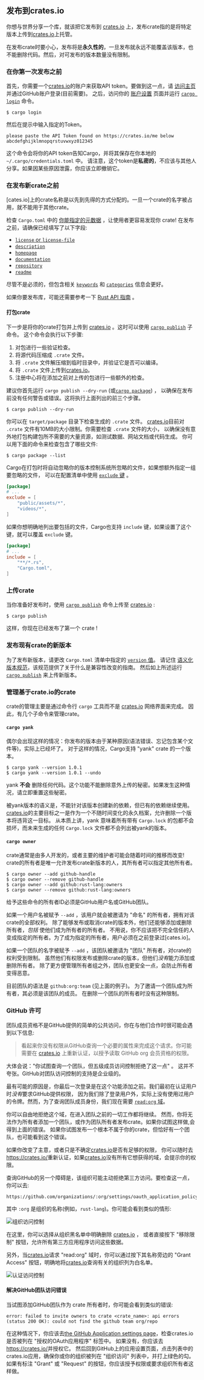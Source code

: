 ## 发布到crates.io

你想与世界分享一个库，就该把它发布到 [crates.io] 上，发布crate指的是将特定版本上传到[crates.io]上托管。

在发布crate时要小心，发布将是**永久性的**，一旦发布就永远不能覆盖该版本，也不能删除代码。然后，对可发布的版本数量没有限制。

### 在你第一次发布之前

首先，你需要一个[crates.io]的账户来获取API token。要做到这一点，请 [访问主页][crates.io] 并通过GitHub账户登录(目前需要)。
之后，访问你的 [账户设置](https://crates.io/me) 页面并运行 [`cargo login`] 命令。

```console
$ cargo login
```

然后在提示中输入指定的Token。
```console
please paste the API Token found on https://crates.io/me below
abcdefghijklmnopqrstuvwxyz012345
```

这个命令会将你的API token告知Cargo，并将其保存在你本地的 `~/.cargo/credentials.toml` 中。
请注意，这个token是**私密的**，不应该与其他人分享。如果因某些原因泄露，你应该立即撤销它。

### 在发布新crate之前

[cates.io]上的crate名称是以先到先得的方式分配的。一旦一个crate的名字被占用，就不能用于其他crate。

检查 `Cargo.toml` 中的 [你能指定的元数据](manifest.md) ，让使用者更容易发现你 crate! 在发布之前，请确保已经填写了以下字段:

- [`license` or `license-file`]
- [`description`]
- [`homepage`]
- [`documentation`]
- [`repository`]
- [`readme`]

尽管不是必须的，但包含相关 [`keywords`] 和 [`categories`] 信息会更好。

如果你要发布库，可能还需要参考一下 [Rust API 指南][Rust API Guidelines] 。

#### 打包crate

下一步是将你的crate打包并上传到 [crates.io] 。这时可以使用 [`cargo publish`] 子命令。
这个命令会执行以下步骤:

1. 对包进行一些验证检查。
2. 将源代码压缩成 `.crate` 文件。
3. 将 `.crate` 文件解压缩到临时目录中，并验证它是否可以编译。
4. 将 `.crate` 文件上传到[crates.io]。
5. 注册中心将在添加之前对上传的包进行一些额外的检查。

建议你首先运行 `cargo publish --dry-run` (或[`cargo package`]) ，
以确保在发布前没有任何警告或错误。这将执行上面列出的前三个步骤。

```console
$ cargo publish --dry-run
```

你可以在 `target/package` 目录下检查生成的 `.crate` 文件。
[crates.io]目前对 `.crate` 文件有10MB的大小限制。你需要检查 `.crate` 文件的大小，
以确保没有意外地打包构建包所不需要的大量资源，如测试数据、网站文档或代码生成。
你可以用下面的命令来检查包含了哪些文件:

```console
$ cargo package --list
```

Cargo在打包时将自动忽略你的版本控制系统所忽略的文件，如果想额外指定一组要忽略的文件，
可以在配置清单中使用 [`exclude` 键](manifest.md#the-exclude-and-include-fields) 。

```toml
[package]
# ...
exclude = [
    "public/assets/*",
    "videos/*",
]
```

如果你想明确地列出要包括的文件，Cargo也支持 `include` 键，如果设置了这个键，就可以覆盖 `exclude` 键。

```toml
[package]
# ...
include = [
    "**/*.rs",
    "Cargo.toml",
]
```

### 上传crate

当你准备好发布时，使用 [`cargo publish`] 命令上传至 [crates.io] :

```console
$ cargo publish
```

这样，你现在已经发布了第一个 crate !

### 发布现有crate的新版本

为了发布新版本，请更改 `Cargo.toml` 清单中指定的 [`version` 值](manifest.md#the-version-field)。
请记住 [语义化版本规范](semver.md)，该规范提供了关于什么是兼容性改变的指南。
然后如上所述运行 [`cargo publish`] 来上传新版本。

### 管理基于crate.io的crate

crate的管理主要是通过命令行 `cargo` 工具而不是 [crates.io] 网络界面来完成。
因此，有几个子命令来管理crate。

#### `cargo yank`

偶尔会出现这样的情况：你发布的版本由于某种原因(语法错误、忘记包含某个文件等)，实际上已经坏了。
对于这样的情况，Cargo支持 "yank" crate 的一个版本。

```console
$ cargo yank --version 1.0.1
$ cargo yank --version 1.0.1 --undo
```

yank **不会** 删除任何代码。这个功能不能删除意外上传的秘密。如果发生这种情况，请立即重置这些秘密。

被yank版本的语义是，不能针对该版本创建新的依赖，但已有的依赖继续使用。
[crates.io]的主要目标之一是作为一个不随时间变化的永久档案，允许删除一个版本将违背这一目标。
从本质上讲，yank 意味着所有带有 `Cargo.lock` 的包都不会损坏，而未来生成的任何 `Cargo.lock` 文件都不会列出被yank的版本。

#### `cargo owner`

crate通常是由多人开发的，或者主要的维护者可能会随着时间的推移而改变!
crate的所有者是唯一允许发布crate新版本的人，其所有者可以指定其他所有者。

```console
$ cargo owner --add github-handle
$ cargo owner --remove github-handle
$ cargo owner --add github:rust-lang:owners
$ cargo owner --remove github:rust-lang:owners
```

给予这些命令的所有者ID必须是GitHub用户名或GitHub团队。

如果一个用户名被赋予 `--add` ，该用户就会被邀请为 "命名" 的所有者，拥有对该crate的全部权利。
除了能够发布或取消crate的版本外，他们还能够添加或删除所有者，*包括* 使他们成为所有者的所有者。
不用说，你不应该把不完全信任的人变成指定的所有者。为了成为指定的所有者，用户必须在之前登录过[cates.io]。

如果一个团队的名字被赋予 `--add` ，该团队被邀请为 "团队" 所有者，对crate的权利受到限制。
虽然他们有权限发布或删除crate的版本，但他们*没有*能力添加或删除所有者。
除了更方便管理所有者组之外，团队也更安全一点，会防止所有者变得恶意。

目前团队的语法是 `github:org:team` (见上面的例子)。
为了邀请一个团队成为所有者，其必须是该团队的成员。
在删除一个团队的所有者时没有这种限制。

### GitHub 许可

团队成员资格不是GitHub提供的简单的公共访问，你在与他们合作时很可能会遇到以下信息:

> 看起来你没有权限从GitHub查询一个必要的属性来完成这个请求。你可能需要在 [crates.io] 上重新认证，以授予读取 GitHub org 会员资格的权限。

大体会说："你试图查询一个团队，但五级成员访问控制拒绝了这一点" 。
这并不夸张。GitHub对团队访问控制的支持是企业级的。

最有可能的原因是，你最后一次登录是在这个功能添加之前。我们最初在认证用户时*没有*要求GitHub提供权限，
因为我们除了登录用户外，实际上没有使用过用户的令牌。然而，为了查询团队成员身份，我们现在需要 [`read:org` 域][oauth-scopes]。

你可以自由地拒绝这个域，在进入团队之前的一切工作都将继续。
然而，你将无法作为所有者添加一个团队，或作为团队所有者发布crate。如果你试图这样做,会得到上面的错误。
如果你试图发布一个根本不属于你的crate，但恰好有一个团队，也可能看到这个错误。

如果你改变了主意，或者只是不确定[crates.io]是否有足够的权限，
你可以随时去<https://crates.io/>重新认证，如果[crates.io]没有所有它想获得的域，会提示你的权限。

查询GitHub的另一个障碍是，该组织可能主动拒绝第三方访问。要检查这一点，你可以去:

```text
https://github.com/organizations/:org/settings/oauth_application_policy
```

其中 `:org` 是组织的名称(例如，`rust-lang`)。你可能会看到类似的情形:

![组织访问控制](../images/org-level-acl.png)

在这里，你可以选择从组织黑名单中明确删除 [crates.io] ，
或者直接按下 "移除限制" 按钮，允许所有第三方应用程序访问这些数据。

另外，当[crates.io]请求 "read:org" 域时，你可以通过按下其名称旁边的 "Grant Access" 按钮，明确地将[crates.io]查询有关的组织列为白名单。

![认证访问控制](../images/auth-level-acl.png)

#### 解决GitHub团队访问错误

当试图添加GitHub团队作为 crate 所有者时，你可能会看到类似的错误:

```text
error: failed to invite owners to crate <crate_name>: api errors (status 200 OK): could not find the github team org/repo
```
在这种情况下，你应该去[the GitHub Application settings page]，检查crates.io是否被列在 "授权的OAuth应用程序" 标签中。
如果没有，你应该去<https://crates.io/>并授权它。
然后回到GitHub上的应用设置页面，点击列表中的crates.io应用，确保你或你的组织被列在 "组织访问" 列表中，并打上绿色的勾。
如果有标注 "Grant" 或 "Request" 的按钮，你应该授予权限或要求组织所有者这样做。

[Rust API Guidelines]: https://rust-lang.github.io/api-guidelines/
[`cargo login`]: ../commands/cargo-login.md
[`cargo package`]: ../commands/cargo-package.md
[`cargo publish`]: ../commands/cargo-publish.md
[`categories`]: manifest.md#the-categories-field
[`description`]: manifest.md#the-description-field
[`documentation`]: manifest.md#the-documentation-field
[`homepage`]: manifest.md#the-homepage-field
[`keywords`]: manifest.md#the-keywords-field
[`license` or `license-file`]: manifest.md#the-license-and-license-file-fields
[`readme`]: manifest.md#the-readme-field
[`repository`]: manifest.md#the-repository-field
[crates.io]: https://crates.io/
[oauth-scopes]: https://developer.github.com/apps/building-oauth-apps/understanding-scopes-for-oauth-apps/
[the GitHub Application settings page]: https://github.com/settings/applications
